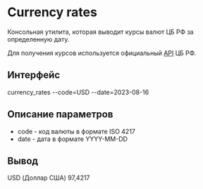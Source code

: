 # Currency rates

Консольная утилита, которая выводит курсы валют ЦБ РФ за определенную дату.

Для получения курсов используется официальный [API](https://www.cbr.ru/development/sxml/) ЦБ РФ.

## Интерфейс

currency_rates --code=USD --date=2023-08-16

## Описание параметров

+ code - код валюты в формате ISO 4217
+ date - дата в формате YYYY-MM-DD

## Вывод

USD (Доллар США) 97,4217
